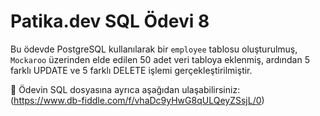 # Patika.dev SQL Ödevi 8

Bu ödevde PostgreSQL kullanılarak bir `employee` tablosu oluşturulmuş, `Mockaroo` üzerinden elde edilen 50 adet veri tabloya eklenmiş, ardından 5 farklı UPDATE ve 5 farklı DELETE işlemi gerçekleştirilmiştir.

🔗 Ödevin SQL dosyasına ayrıca aşağıdan ulaşabilirsiniz:  
(https://www.db-fiddle.com/f/vhaDc9yHwG8qULQeyZSsjL/0)
